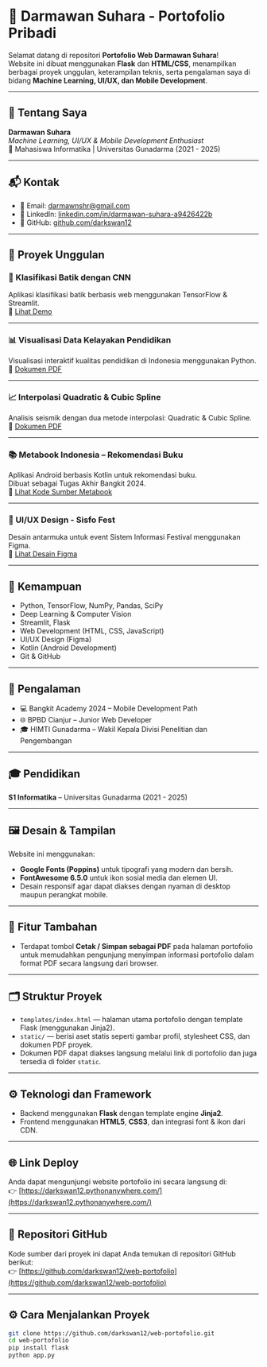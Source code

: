 # 💼 Darmawan Suhara - Portofolio Pribadi

Selamat datang di repositori **Portofolio Web Darmawan Suhara**!  
Website ini dibuat menggunakan **Flask** dan **HTML/CSS**, menampilkan berbagai proyek unggulan, keterampilan teknis, serta pengalaman saya di bidang **Machine Learning, UI/UX, dan Mobile Development**.

---

## 👤 Tentang Saya

**Darmawan Suhara**  
_Machine Learning, UI/UX & Mobile Development Enthusiast_  
📍 Mahasiswa Informatika | Universitas Gunadarma (2021 - 2025)

---

## 📬 Kontak

- 📧 Email: [darmawnshr@gmail.com](mailto:darmawnshr@gmail.com)
- 💼 LinkedIn: [linkedin.com/in/darmawan-suhara-a9426422b](https://linkedin.com/in/darmawan-suhara-a9426422b)
- 🐙 GitHub: [github.com/darkswan12](https://github.com/darkswan12)

---

## 🚀 Proyek Unggulan

### 📸 Klasifikasi Batik dengan CNN  
Aplikasi klasifikasi batik berbasis web menggunakan TensorFlow & Streamlit.  
🔗 [Lihat Demo](https://klasifikasi-batik-darmawan.streamlit.app)

---

### 📊 Visualisasi Data Kelayakan Pendidikan  
Visualisasi interaktif kualitas pendidikan di Indonesia menggunakan Python.  
📄 [Dokumen PDF](./static/Visualisasi_Data_Kelayakan_Pendidikan_Indonesia.pdf)

---

### 📈 Interpolasi Quadratic & Cubic Spline  
Analisis seismik dengan dua metode interpolasi: Quadratic & Cubic Spline.  
📄 [Dokumen PDF](./static/Interpolasi_Quadratic_dan_Cubic_Spline.pdf)

---

### 📚 Metabook Indonesia – Rekomendasi Buku  
Aplikasi Android berbasis Kotlin untuk rekomendasi buku.  
Dibuat sebagai Tugas Akhir Bangkit 2024.  
📂 [Lihat Kode Sumber Metabook](https://github.com/darkswan12/Metabook-Indonesia)

---

### 🎨 UI/UX Design - Sisfo Fest  
Desain antarmuka untuk event Sistem Informasi Festival menggunakan Figma.  
🎨 [Lihat Desain Figma](https://www.figma.com/design/tA5VxiQPbUXL0lTJbgIqyq/Sisfo-Fest-UI-UX?node-id=71-2645&t=kPo9zyz5BLoz0d61-1)

---

## 🧠 Kemampuan

- Python, TensorFlow, NumPy, Pandas, SciPy  
- Deep Learning & Computer Vision  
- Streamlit, Flask  
- Web Development (HTML, CSS, JavaScript)  
- UI/UX Design (Figma)  
- Kotlin (Android Development)  
- Git & GitHub  

---

## 💼 Pengalaman

- 💻 Bangkit Academy 2024 – Mobile Development Path  
- 🌐 BPBD Cianjur – Junior Web Developer  
- 🎓 HIMTI Gunadarma – Wakil Kepala Divisi Penelitian dan Pengembangan  

---

## 🎓 Pendidikan

**S1 Informatika** – Universitas Gunadarma (2021 - 2025)

---

## 🖼 Desain & Tampilan

Website ini menggunakan:

- **Google Fonts (Poppins)** untuk tipografi yang modern dan bersih.  
- **FontAwesome 6.5.0** untuk ikon sosial media dan elemen UI.  
- Desain responsif agar dapat diakses dengan nyaman di desktop maupun perangkat mobile.

---

## 📄 Fitur Tambahan

- Terdapat tombol **Cetak / Simpan sebagai PDF** pada halaman portofolio untuk memudahkan pengunjung menyimpan informasi portofolio dalam format PDF secara langsung dari browser.

---

## 🗂 Struktur Proyek

- `templates/index.html` — halaman utama portofolio dengan template Flask (menggunakan Jinja2).  
- `static/` — berisi aset statis seperti gambar profil, stylesheet CSS, dan dokumen PDF proyek.  
- Dokumen PDF dapat diakses langsung melalui link di portofolio dan juga tersedia di folder `static`.

---

## ⚙️ Teknologi dan Framework

- Backend menggunakan **Flask** dengan template engine **Jinja2**.  
- Frontend menggunakan **HTML5**, **CSS3**, dan integrasi font & ikon dari CDN.

---

## 🌐 Link Deploy

Anda dapat mengunjungi website portofolio ini secara langsung di:  
👉 [https://darkswan12.pythonanywhere.com/](https://darkswan12.pythonanywhere.com/)

---

## 🔗 Repositori GitHub

Kode sumber dari proyek ini dapat Anda temukan di repositori GitHub berikut:  
👉 [https://github.com/darkswan12/web-portofolio](https://github.com/darkswan12/web-portofolio)

---

## ⚙️ Cara Menjalankan Proyek

```bash
git clone https://github.com/darkswan12/web-portofolio.git
cd web-portofolio
pip install flask
python app.py
